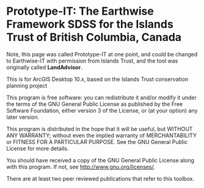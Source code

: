 # Prototype-IT: The Earthwise Framework SDSS for the Islands Trust of British Columbia, Canada

Note, this page was called Prototype-IT at one point, and could be changed to Earthwise-IT with permission from Islands Trust, and the tool was originally called **LandAdvisor**.

This is for ArcGIS Desktop 10.x, based on the Islands Trust conservation planning project

This program is free software: you can redistribute it and/or modify
it under the terms of the GNU General Public License as published by
the Free Software Foundation, either version 3 of the License, or
(at your option) any later version.

This program is distributed in the hope that it will be useful,
but WITHOUT ANY WARRANTY; without even the implied warranty of
MERCHANTABILITY or FITNESS FOR A PARTICULAR PURPOSE. See the
GNU General Public License for more details.

You should have received a copy of the GNU General Public License
along with this program. If not, see <http://www.gnu.org/licenses/>.

There are at least two peer reviewed publications that refer to this toolbox.
